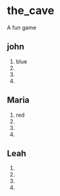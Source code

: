 # the_cave
A fun game

## john

1. blue
2.
3.
4.

## Maria

1. red
2.
3.
4.

## Leah

1.
2.
3.
4.



